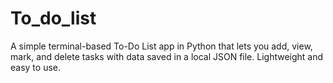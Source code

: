 # To_do_list
A simple terminal-based To-Do List app in Python that lets you add, view, mark, and delete tasks with data saved in a local JSON file. Lightweight and easy to use.

